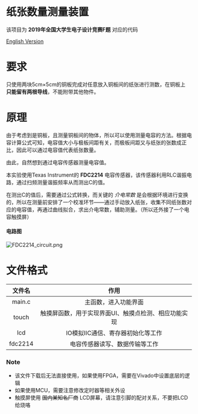 # 纸张数量测量装置

该项目为 **2019年全国大学生电子设计竞赛F题** 对应的代码

[English Version](https://github.com/Kexin-Tang/Paper-Quantity-Calculator/blob/master/README_EN.md)

# 要求
只使用两块5cm×5cm的铜板完成对任意放入铜板间的纸张进行测数，在铜板上 **只能留有两根导线**，不能附带其他物件。

# 原理
由于考虑到是铜板，且测量铜板间的物体，所以可以使用测量电容的方法。根据电容计算公式可知，电容值大小与极板间距有关，而极板间距又与纸张的张数成正比，因此可以通过电容值代表纸张数量。

由此，自然想到通过电容传感器测量电容值。

本实验使用Texas Instrument的 **FDC2214** 电容传感器，该传感器利用RLC谐振电路，通过扫频测量谐振频率从而测出C的值。

在测出C的值后，需要通过公式转换，而关键的 *介电常数* 是会根据环境进行变换的，所以在测量前安排了一个校准环节——通过手动放入纸张，收集不同纸张数对应的电容值，再通过曲线拟合，求出介电常数，辅助测量。（所以还外接了一个电容触摸屏）

#### 电路图
![FDC2214_circuit.png](https://i.loli.net/2020/09/11/13sCkpVu4Dczvt8.png)

# 文件格式

文件名   |  作用
:----:|:------:
main.c | 主函数，进入功能界面
touch  | 触摸屏函数，用于实现界面UI、触摸点检测、相应功能实现
lcd    | IO模拟IIC通信、寄存器初始化等工作
fdc2214| 电容传感器读写、数据传输等工作

### Note
* 该文件下载后无法直接使用，如果使用FPGA，需要在Vivado中设置底层的逻辑
* 如果使用MCU，需要注意修改定时器等相关外设
* 触摸屏使用 ~~国内某知名厂商~~ LCD屏幕，请注意引脚的配对关系，不要把LCD给烧咯
